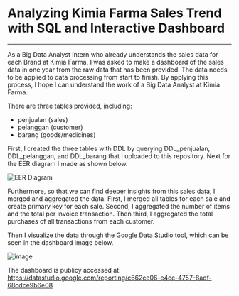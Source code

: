 # Analyzing Kimia Farma Sales Trend with SQL and Interactive Dashboard

---

As a Big Data Analyst Intern who already understands the sales data for each Brand at Kimia Farma, I was asked to make a dashboard of the sales data in one year from the raw data that has been provided. The data needs to be applied to data processing from start to finish. By applying this process, I hope I can understand the work of a Big Data Analyst at Kimia Farma.

There are three tables provided, including:
- penjualan (sales)
- pelanggan (customer)
- barang (goods/medicines)

First, I created the three tables with DDL by querying DDL_penjualan, DDL_pelanggan, and DDL_barang that I uploaded to this repository. Next for the EER diagram I made as shown below.

![EER Diagram](https://user-images.githubusercontent.com/70552539/214739450-54d1c5e6-d545-4d01-81f6-8b22f5817bd5.png)


Furthermore, so that we can find deeper insights from this sales data, I merged and aggregated the data. First, I merged all tables for each sale and create primary key for each sale. Second, I aggregated the number of items and the total per invoice transaction. Then third, I aggregated the total purchases of all transactions from each customer. 


Then I visualize the data through the Google Data Studio tool, which can be seen in the dashboard image below.

![image](https://user-images.githubusercontent.com/70552539/214751639-9a5ecbd4-0c4c-4b79-943d-dc12a9afc8a4.png)


The dashboard is publicy accessed at: https://datastudio.google.com/reporting/c662ce06-e4cc-4757-8adf-68cdce9b6e08 

